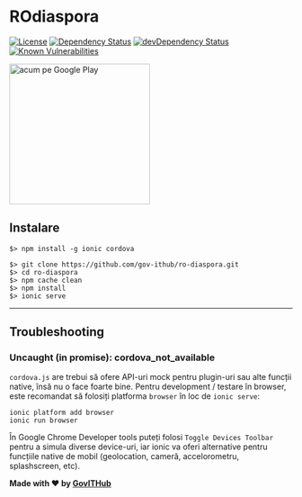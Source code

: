 # ROdiaspora
[![License](https://img.shields.io/badge/License-Apache%202.0-blue.svg)](https://opensource.org/licenses/Apache-2.0)
[![Dependency Status](https://david-dm.org/gov-ithub/ro-diaspora.svg)](https://david-dm.org/gov-ithub/ro-diaspora)
[![devDependency Status](https://david-dm.org/gov-ithub/ro-diaspora/dev-status.svg)](https://david-dm.org/gov-ithub/ro-diaspora?type=dev)
[![Known Vulnerabilities](https://snyk.io/test/github/gov-ithub/ro-diaspora/8f3d6d079920b7f2e53362e4fb8595e8c28593c4/badge.svg)](https://snyk.io/test/github/gov-ithub/ro-diaspora/8f3d6d079920b7f2e53362e4fb8595e8c28593c4)



<a href='https://play.google.com/store/apps/details?id=com.ionicframework.romanescuapp2146162&hl=en&pcampaignid=MKT-Other-global-all-co-prtnr-py-PartBadge-Mar2515-1'><img alt='acum pe Google Play' src='https://play.google.com/intl/en_us/badges/images/generic/ro_badge_web_generic.png' width="250"/></a>

## Instalare

```
$> npm install -g ionic cordova

$> git clone https://github.com/gov-ithub/ro-diaspora.git
$> cd ro-diaspora
$> npm cache clean
$> npm install
$> ionic serve
```

----------

## Troubleshooting

### Uncaught (in promise): cordova_not_available
`cordova.js` are trebui să ofere API-uri mock pentru plugin-uri sau alte funcții native, însă nu o face foarte bine. Pentru development / testare în browser, este recomandat să folosiți platforma `browser` în loc de `ionic serve`:

```
ionic platform add browser
ionic run browser
```

În Google Chrome Developer tools puteți folosi `Toggle Devices Toolbar` pentru a simula diverse device-uri, iar ionic va oferi alternative pentru funcțiile native de mobil (geolocation, cameră, accelorometru, splashscreen, etc).

**Made with :heart: by [GovITHub](http://ithub.gov.ro)**

